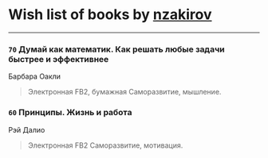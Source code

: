 # Wish list of books by [nzakirov](https://plus.google.com/u/0/107015185865743977724/)
---

### `70` Думай как математик. Как решать любые задачи быстрее и эффективнее
Барбара Оакли
> Электронная FB2,  бумажная
> Саморазвитие, мышление.

### `60` Принципы. Жизнь и работа
Рэй Далио
> Электронная FB2
> Саморазвитие, мотивация.

